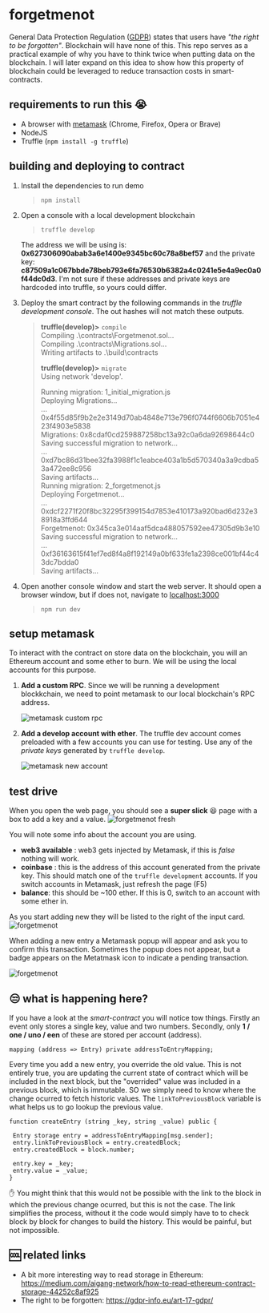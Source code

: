 # forgetmenot

General Data Protection Regulation ([GDPR](https://gdpr-info.eu/art-17-gdpr/)) states that users have *"the right to be forgotten"*. Blockchain will have none of this. This repo serves as a practical example of why you have to think twice when putting data on the blockchain. I will later expand on this idea to show how this property of blockchain could be leveraged to reduce transaction costs in smart-contracts.

## requirements to run this :sob:
* A browser with [metamask](https://metamask.io/) (Chrome, Firefox, Opera or Brave)
* NodeJS
* Truffle (`npm install -g truffle`)

## building and deploying to contract
1. Install the dependencies to run demo 
	>`npm install`

2. Open a console with a local development blockchain
	>`truffle develop`
	
	The address we will be using is: **0x627306090abab3a6e1400e9345bc60c78a8bef57**
	and the private key: **c87509a1c067bbde78beb793e6fa76530b6382a4c0241e5e4a9ec0a0f44dc0d3**. I'm not sure if these addresses and private keys are hardcoded into truffle, so yours could differ.

3. Deploy the smart contract by the following commands in the *truffle development console*. The out hashes will not match these outputs.
	> **truffle(develop)>** `compile`  
	> Compiling .\contracts\Forgetmenot.sol...  
	> Compiling .\contracts\Migrations.sol...  
	> Writing artifacts to .\build\contracts  
	>  
	> **truffle(develop)>** `migrate`  
	> Using network 'develop'.  
	>   
	> Running migration: 1_initial_migration.js  
	>   Deploying Migrations...  
	>   ... 0x4f55d85f9b2e2e3149d70ab4848e713e796f0744f6606b7051e423f4903e5838  
	>   Migrations: 0x8cdaf0cd259887258bc13a92c0a6da92698644c0  
	> Saving successful migration to network...  
	>   ... 0xd7bc86d31bee32fa3988f1c1eabce403a1b5d570340a3a9cdba53a472ee8c956  
	> Saving artifacts...  
	> Running migration: 2_forgetmenot.js  
	>   Deploying Forgetmenot...  
	>   ... 0xdcf2271f20f8bc32295f399154d7853e410173a920bad6d232e38918a3ffd644  
	>   Forgetmenot: 0x345ca3e014aaf5dca488057592ee47305d9b3e10  
	> Saving successful migration to network...  
	>   ... 0xf36163615f41ef7ed8f4a8f192149a0bf633fe1a2398ce001bf44c43dc7bdda0  
	> Saving artifacts...  

4. Open another console window and start the web server. It should open a browser window, but if does not, navigate to [localhost:3000](http://localhost:3000)
	> `npm run dev`

## setup metamask

To interact with the contract on store data on the blockchain, you will an Ethereum account and some ether to burn. We will be using the local accounts for this purpose.

1. **Add a custom RPC**. Since we will be running a development blockkchain, we need to point metamask to our local blockchain's RPC address.

	![metamask custom rpc](./README/metamask_custom_rpc.png?raw=true)

2. **Add a develop account with ether**. The truffle dev account comes preloaded with a few accounts you can use for testing. Use any of the *private keys* generated by `truffle develop`.

	![metamask new account](./README/metamask_new_account.png?raw=true)
	

## test drive
When you open the web page, you should see a **super slick** :laughing: page with a box to add a key and a value.
![forgetmenot fresh](./README/forgetmenot_fresh.png?raw=true)

You will note some info about the account you are using.
* **web3 available** : web3 gets injected by Metamask, if this is *false* nothing will work.
* **coinbase** : this is the address of this account generated from the private key. This should match one of the `truffle development` accounts. If you switch accounts in Metamask, just refresh the page (F5)
* **balance**: this should be ~100 ether. If this is 0, switch to an account with some ether in.
 
As you start adding new they will be listed to the right of the input card.
![forgetmenot](./README/forgetmenot.png?raw=true)

When adding a new entry a Metamask popup will appear and ask you to confirm this transaction. Sometimes the popup does not appear, but a badge appears on the Metatmask icon to indicate a pending transaction.

![forgetmenot](./README/metamask_pending.png?raw=true)

## :unamused: what is happening here?
If you have a look at the *smart-contract* you will notice tow things. Firstly an event only stores a single key, value and two numbers. Secondly, only **1 / one / uno / een** of these are stored per account (address).

```
mapping (address => Entry) private addressToEntryMapping;
```

Every time you add a new entry, you override the old value. This is not entirely true, you are updating the current state of contract which will be included in the next block, but the "overrided" value was included in a previous block, which is immutable. SO we simply need to know where the change ocurred to fetch historic values. The `linkToPreviousBlock` variable is what helps us to go lookup the previous value.

```
function createEntry (string _key, string _value) public {

 Entry storage entry = addressToEntryMapping[msg.sender];
 entry.linkToPreviousBlock = entry.createdBlock;
 entry.createdBlock = block.number;

 entry.key = _key;
 entry.value = _value;
} 
```

:hand: You might think that this would not be possible with the link to the block in which the previous change ocurred, but this is not the case. The link simplifies the process, without it the code would simply have to to check block by block for changes to build the history. This would be painful, but not impossible.

## :cool: related links
* A bit more interesting way to read storage in Ethereum: https://medium.com/aigang-network/how-to-read-ethereum-contract-storage-44252c8af925
* The right to be forgotten: https://gdpr-info.eu/art-17-gdpr/

